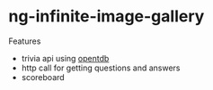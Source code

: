 # ng-infinite-image-gallery

Features
- trivia api using [opentdb](https://opentdb.com/)
- http call for getting questions and answers
- scoreboard